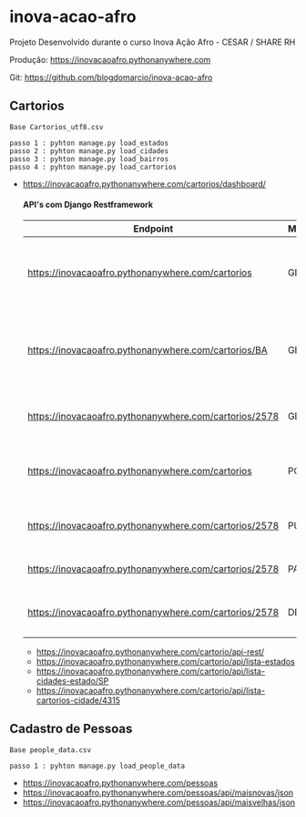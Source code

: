 # inova-acao-afro
Projeto Desenvolvido durante o curso Inova Ação Afro - CESAR / SHARE RH

Produção: https://inovacaoafro.pythonanywhere.com

Git: https://github.com/blogdomarcio/inova-acao-afro

## Cartorios

    Base Cartorios_utf8.csv
    
    passo 1 : pyhton manage.py load_estados
    passo 2 : pyhton manage.py load_cidades
    passo 3 : pyhton manage.py load_bairros
    passo 4 : pyhton manage.py load_cartorios

  - https://inovacaoafro.pythonanywhere.com/cartorios/dashboard/
    
    #### API's com Django Restframework
    
    | Endpoint  |  Método  |  Ação  |
    | ------------------- | ------------------- | ------------------- |
    |  https://inovacaoafro.pythonanywhere.com/cartorios |  GET |  Retorna lista de cartórios paginadas de 50 em 50 |
    |  https://inovacaoafro.pythonanywhere.com/cartorios/BA |  GET |  Retorna a lista de cartórios da UF paginadas de 50 em 50 |
    |  https://inovacaoafro.pythonanywhere.com/cartorios/2578  |  GET |  Retorna os detalhes de um cartório |
    |  https://inovacaoafro.pythonanywhere.com/cartorios |  POST |  Adiciona um novo cartório à base de dados |
    |  https://inovacaoafro.pythonanywhere.com/cartorios/2578 |  PUT |  Atualização completa de um cartório |
    |  https://inovacaoafro.pythonanywhere.com/cartorios/2578 |  PATCH |  Atualização Parcial de um cartório |
    |  https://inovacaoafro.pythonanywhere.com/cartorios/2578 |  DELETE |  Remove um cartório da base de dados |

    
    
    - https://inovacaoafro.pythonanywhere.com/cartorio/api-rest/
    - https://inovacaoafro.pythonanywhere.com/cartorio/api/lista-estados
    - https://inovacaoafro.pythonanywhere.com/cartorio/api/lista-cidades-estado/SP
    - https://inovacaoafro.pythonanywhere.com/cartorio/api/lista-cartorios-cidade/4315
    
## Cadastro de Pessoas

    Base people_data.csv
    
    passo 1 : pyhton manage.py load_people_data

   - https://inovacaoafro.pythonanywhere.com/pessoas
   - https://inovacaoafro.pythonanywhere.com/pessoas/api/maisnovas/json
   - https://inovacaoafro.pythonanywhere.com/pessoas/api/maisvelhas/json